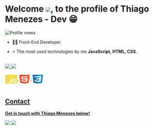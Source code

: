 <h1 align="left"> Welcome <img src="https://raw.githubusercontent.com/kaueMarques/kaueMarques/master/hi.gif" height="30px">, to the profile of Thiago Menezes - Dev 😁</h1>
<p align="left"> <img src="https://komarev.com/ghpvc/?username=thiagoads11&color=yellow" alt="Profile views" /> </p>

- 👨‍💻 Front-End Developer.

- 🔥 The most used technologies by me **JavaScript, HTML, CSS.**
<br>

<div>
   <a href="https://github.com/thiagoads11">
   <img height="180em" src="https://github-readme-stats.vercel.app/api?username=thiagoads11&show_icons=true&theme=tokyonight&include_all_commits=true&count_private=true"/>
   <img height="180em" src="https://github-readme-stats.vercel.app/api/top-langs/?username=thiagoads11&layout=compact&langs_count=6&theme=tokyonight"/>
</div>
    
<div style="display: inline_block"><br>
  <img align="center" alt="Js" height="30" width="40" src="https://raw.githubusercontent.com/devicons/devicon/master/icons/javascript/javascript-plain.svg">
  <img align="center" alt="HTML" height="30" width="40" src="https://raw.githubusercontent.com/devicons/devicon/master/icons/html5/html5-original.svg">
  <img align="center" alt="CSS" height="30" width="40" src="https://raw.githubusercontent.com/devicons/devicon/master/icons/css3/css3-original.svg">
</div>
<br>

## Contact

**Get in touch with Thiago Menezes below!**
 
<div> 
  <a href="https://instagram.com/thmenezes.dev" target="_blank"><img src="https://img.shields.io/badge/-Instagram-%23E4405F?style=for-the-badge&logo=instagram&logoColor=white" target="_blank"></a>
  <a href = "mailto:thmenezesdev@gmail.com"><img src="https://img.shields.io/badge/-Gmail-%23333?style=for-the-badge&logo=gmail&logoColor=white" target="_blank"></a>
</a>
</p>
</div>

